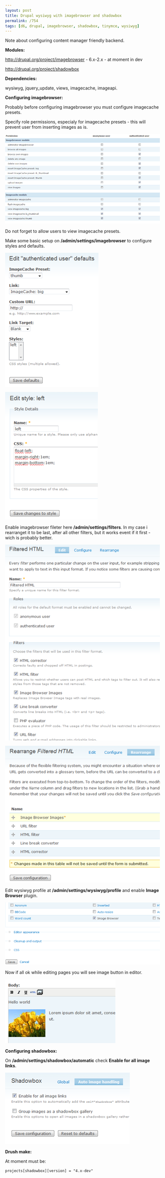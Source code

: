 ```yaml
---
layout: post
title: Drupal wysiwyg with imagebrowser and shadowbox
permalink: /754
tags: [d6, drupal, imagebrowser, shadowbox, tinymce, wysiwyg]
---
```


Note about configuring content manager friendly backend.

**Modules:**

<http://drupal.org/project/imagebrowser> - 6.x-2.x - at moment in dev

<http://drupal.org/project/shadowbox>

**Dependencies:**

wysiwyg, jquery_update, views, imagecache, imageapi.

**Configuring imagebrowser:**

Probably before configuring imagebrowser you must configure imagecache presets.

Specify role permissions, especialy for imagecache presets - this will prevent user from inserting images as is.


![screenshot](/images/wp/120.png)

Do not forget to allow users to view imagecache presets.

Make some basic setup on **/admin/settings/imagebrowser** to configure styles and defaults.

![screenshot](/images/wp/35.png)

![screenshot](/images/wp/44.png)

Enable imagebrowser fileter here **/admin/settings/filters**. In my case i rearranget it to be last, after all other filters, but it works event if it first - wich is probably better.

![screenshot](/images/wp/54.png)

![screenshot](/images/wp/63.png)

Edit wysiwyg profile at **/admin/settings/wysiwyg/profile** and enable **Image Browser** plugin.

![screenshot](/images/wp/210.png)

Now if all ok while editing pages you will see image button in editor.

![screenshot](/images/wp/73.png)

**Configuring shadowbox:**

On **/admin/settings/shadowbox/automatic** check **Enable for all image links**.

![screenshot](/images/wp/83.png)

**Drush make:**

At moment must be:

    projects[shadowbox][version] = "4.x-dev"
